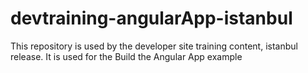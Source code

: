 # devtraining-angularApp-istanbul
This repository is used by the developer site training content, istanbul release. It is used for the Build the Angular App example 
